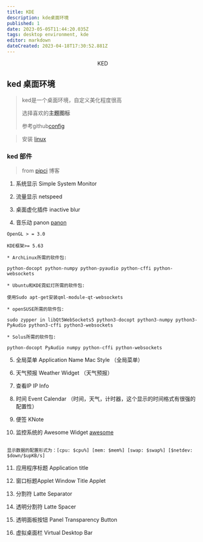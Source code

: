 ```yaml
---
title: KDE
description: kde桌面环境
published: 1
date: 2023-05-05T11:44:20.035Z
tags: desktop environment, kde
editor: markdown
dateCreated: 2023-04-18T17:30:52.881Z
---
```


<center>KED</center>


## ked 桌面环境

> ked是一个桌面环境，自定义美化程度很高
>
> 选择喜欢的**主题图标**
> 
> 参考github[config](https://github.com/Zhao-sai-sai/Configuration)

> 安装 [linux](https://linuxacme.cn/287/)

### ked 部件

> from [pipci](https://www.cnblogs.com/pipci/p/14861412.html) 博客

1. 系统显示 Simple System Monitor 

2. 流量显示 netspeed 

3. 桌面虚化插件 inactive blur

4. 音乐动 panon  [panon](https://github.com/rbn42/panon)
```shell
OpenGL > = 3.0

KDE框架>= 5.63

* ArchLinux所需的软件包:

python-docopt python-numpy python-pyaudio python-cffi python-websockets

* Ubuntu和KDE霓虹灯所需的软件包:

使用Sudo apt-get安装qml-module-qt-websockets

* openSUSE所需的软件包:

sudo zypper in libQt5WebSockets5 python3-docopt python3-numpy python3-PyAudio python3-cffi python3-websockets

* Solus所需的软件包:

python-docopt PyAudio numpy python-cffi python-websockets

```

5. 全局菜单 Application Name Mac Style （全局菜单）

6. 天气预报 Weather Widget  （天气预报）

7. 查看IP IP Info 

8. 时间 Event Calendar  （时间，天气，计时器，这个显示的时间格式有很强的配置性）

9. 便签 KNote

10. 监控系统的 Awesome Widget [awesome](https://github.com/arcan1s/awesome-widgets)
```shell

显示数据的配置形式为：[cpu: $cpu%] [mem: $mem%] [swap: $swap%] [$netdev: $down/$upKB/s]

```

11. 应用程序标题  Application title

12. 窗口标题Applet  Window Title Applet

13. 分割符 Latte Separator  

14. 透明分割符 Latte Spacer 

15. 透明面板按钮 Panel Transparency Button 

16. 虚拟桌面栏 Virtual Desktop Bar 

















